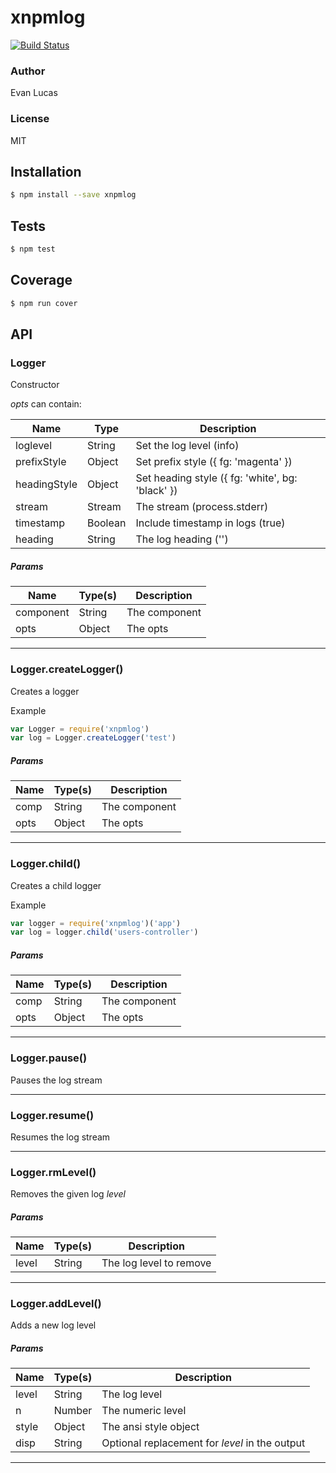 # xnpmlog
[![Build Status](https://circleci.com/gh/evanlucas/xnpmlog.png?circle-token=c10da093071aea746ba068d9108b6161023378fe)](https://circleci.com/gh/evanlucas/xnpmlog)

### Author
Evan Lucas

### License
MIT

## Installation
```bash
$ npm install --save xnpmlog
```

## Tests
```bash
$ npm test
```

## Coverage
```bash
$ npm run cover
```

## API

### Logger

Constructor

_opts_ can contain:

| Name | Type | Description |
| ---- | ---- | ----------- |
| loglevel | String | Set the log level (info) |
| prefixStyle | Object | Set prefix style ({ fg: 'magenta' }) |
| headingStyle | Object | Set heading style ({ fg: 'white', bg: 'black' }) |
| stream | Stream | The stream (process.stderr) |
| timestamp | Boolean | Include timestamp in logs (true) |
| heading | String | The log heading ('') |

##### Params
| Name | Type(s) | Description |
| ---- | ------- | ----------- |
| component | String | The component |
| opts | Object | The opts |


***

### Logger.createLogger()

Creates a logger

Example

```js
var Logger = require('xnpmlog')
var log = Logger.createLogger('test')
```

##### Params
| Name | Type(s) | Description |
| ---- | ------- | ----------- |
| comp | String | The component |
| opts | Object | The opts |


***

### Logger.child()

Creates a child logger

Example

```js
var logger = require('xnpmlog')('app')
var log = logger.child('users-controller')
```

##### Params
| Name | Type(s) | Description |
| ---- | ------- | ----------- |
| comp | String | The component |
| opts | Object | The opts |


***

### Logger.pause()

Pauses the log stream



***

### Logger.resume()

Resumes the log stream



***

### Logger.rmLevel()

Removes the given log _level_

##### Params
| Name | Type(s) | Description |
| ---- | ------- | ----------- |
| level | String | The log level to remove |


***

### Logger.addLevel()

Adds a new log level

##### Params
| Name | Type(s) | Description |
| ---- | ------- | ----------- |
| level | String | The log level |
| n | Number | The numeric level |
| style | Object | The ansi style object |
| disp | String | Optional replacement for _level_ in the output |


***
